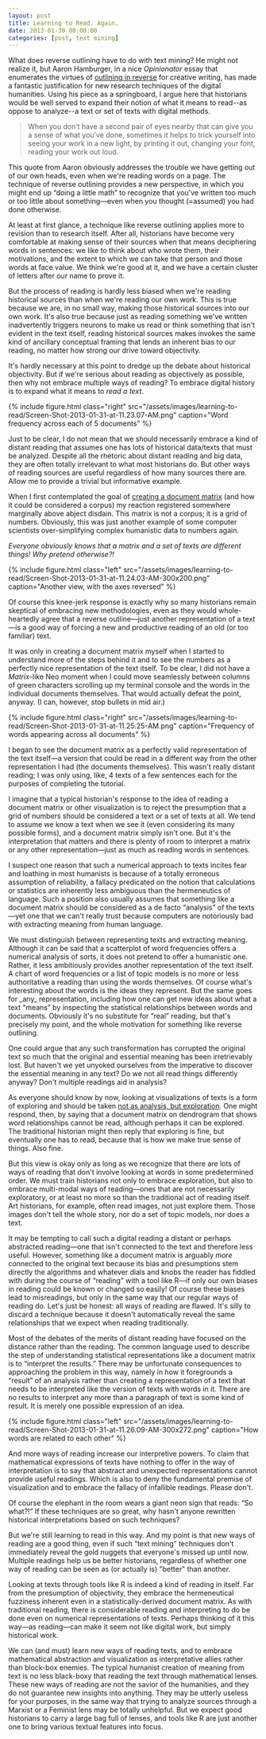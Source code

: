 ```yaml
---
layout: post
title: Learning to Read. Again.
date: 2013-01-30 00:00:00
categories: [post, text mining]
---
```


What does reverse outlining have to do with text mining? He might not realize it, but Aaron Hamburger, in a nice _Opinionator_ essay that enumerates the virtues of [outlining in reverse](http://opinionator.blogs.nytimes.com/2013/01/21/outlining-in-reverse/) for creative writing, has made a fantastic justification for new research techniques of the digital humanities. Using his piece as a springboard, I argue here that historians would be well served to expand their notion of what it means to read--as oppose to analyze--a text or set of texts with digital methods.

> When you don’t have a second pair of eyes nearby that can give you a sense of what you’ve done, sometimes it helps to trick yourself into seeing your work in a new light, by printing it out, changing your font, reading your work out loud.

This quote from Aaron obviously addresses the trouble we have getting out of our own heads, even when we're reading words on a page. The technique of reverse outlining provides a new perspective, in which you might end up &#8220;doing a little math&#8221; to recognize that you've written too much or too little about something&#8212;even when you thought (=assumed) you had done otherwise.

At least at first glance, a technique like reverse outlining applies more to revision than to research itself. After all, historians have become very comfortable at making sense of their sources when that means deciphering words in sentences: we like to think about who wrote them, their motivations, and the extent to which we can take that person and those words at face value. We think we're good at it, and we have a certain cluster of letters after our name to prove it.

But the process of reading is hardly less biased when we're reading historical sources than when we're reading our own work. This is true because we are, in no small way, making those historical sources into our own work. It's also true because just as reading something we've written inadvertently triggers neurons to make us read or think something that isn't evident in the text itself, reading historical sources makes invokes the same kind of ancillary conceptual framing that lends an inherent bias to our reading, no matter how strong our drive toward objectivity.

It's hardly necessary at this point to dredge up the debate about historical objectivity. But if we're serious about reading as objectively as possible, then why not embrace multiple ways of reading? To embrace digital history is to expand what it means to _read a text_.

{% include figure.html class="right" src="/assets/images/learning-to-read/Screen-Shot-2013-01-31-at-11.23.07-AM.png" caption="Word frequency across each of 5 documents" %}


Just to be clear, I do not mean that we should necessarily embrace a kind of distant reading that assumes one has lots of historical data/texts that must be analyzed. Despite all the rhetoric about distant reading and big data, they are often totally irrelevant to what most historians do. But other ways of reading sources are useful regardless of how many sources there are. Allow me to provide a trivial but informative example.


When I first contemplated the goal of [creating a document matrix](/tutorials/document-similarity-with-r.html) (and how it could be considered a corpus) my reaction registered somewhere marginally above abject disdain. This matrix is not a corpus; it is a grid of numbers. Obviously, this was just another example of some computer scientists over-simplifying complex humanistic data to numbers again.

*Everyone obviously knows that a matrix and a set of texts are different things! Why pretend otherwise?!*

{% include figure.html class="left" src="/assets/images/learning-to-read/Screen-Shot-2013-01-31-at-11.24.03-AM-300x200.png" caption="Another view, with the axes reversed" %}

Of course this knee-jerk response is exactly why so many historians remain skeptical of embracing new methodologies, even as they would whole-heartedly agree that a reverse outline&#8212;just another representation of a text&#8212;is a good way of forcing a new and productive reading of an old (or too familiar) text.

It was only in creating a document matrix myself when I started to understand more of the steps behind it and to see the numbers as a perfectly nice representation of the text itself. To be clear, I did not have a _Matrix_-like Neo moment when I could move seamlessly between columns of green characters scrolling up my terminal console and the words in the individual documents themselves. That would actually defeat the point, anyway. (I can, however, stop bullets in mid air.)

{% include figure.html class="right" src="/assets/images/learning-to-read/Screen-Shot-2013-01-31-at-11.25.25-AM.png" caption="Frequency of words appearing across all documents" %}

I began to see the document matrix as a perfectly valid representation of the text itself&#8212;a version that could be read in a different way from the other representation I had (the documents themselves). This wasn't really distant reading; I was only using, like, 4 texts of a few sentences each for the purposes of completing the tutorial.

<p class="has-pullquote pullquote-adelle" data-pullquote="I could compare texts in new ways; I could see them in different ways, especially in terms of what was related to what; I could read them in different ways.">I imagine that a typical historian's response to the idea of reading a document matrix or other visualization is to reject the presumption that a grid of numbers should be considered a text or a set of texts at all. We tend to assume we know a text when we see it (even considering its many possible forms), and a document matrix simply isn't one. But it's the interpretation that matters and there is plenty of room to interpret a matrix or any other representation&#8212;just as much as reading words in sentences.</p>


I suspect one reason that such a numerical approach to texts incites fear and loathing in most humanists is because of a totally erroneous assumption of reliability, a fallacy predicated on the notion that calculations or statistics are inherently less ambiguous than the hermeneutics of language. Such a position also usually assumes that something like a document matrix should be considered as a de facto &#8220;analysis&#8221; of the texts&#8212;yet one that we can't really trust because computers are notoriously bad with extracting meaning from human language.

<p class="has-pullquote pullquote-adelle" data-pullquote="Just because we can't extract the same meaning(s) from a representation in the way we might from a traditional text does not mean that representations can't be read.">We must distinguish between representing texts and extracting meaning. Although it can be said that a scatterplot of word frequencies offers a numerical analysis of sorts, it does not pretend to offer a humanistic one. Rather, it less ambitiously provides another representation of the text itself. A chart of word frequencies or a list of topic models is no more or less authoritative a reading than using the words themselves. Of course what's interesting about the words is the ideas they represent. But the same goes for _any_ representation, including how one can get new ideas about what a text &#8220;means&#8221; by inspecting the statistical relationships between words and documents. Obviously it's no substitute for &#8220;real&#8221; reading, but that's precisely my point, and the whole motivation for something like reverse outlining.</p>

One could argue that any such transformation has corrupted the original text so much that the original and essential meaning has been irretrievably lost. But haven't we yet unyoked ourselves from the imperative to discover the essential meaning in any text? Do we not all read things differently anyway? Don't multiple readings aid in analysis?

As everyone should know by now, looking at visualizations of texts is a form of exploring and should be taken [not as analysis, but exploration](http://www.trevorowens.org/2012/11/discovery-and-justification-are-different-notes-on-sciencing-the-humanities/). One might respond, then, by saying that a document matrix on dendrogram that shows word relationships cannot be read, although perhaps it can be explored. The traditional historian might then reply that exploring is fine, but eventually one has to read, because that is how we make true sense of things. Also fine.

But this view is okay only as long as we recognize that there are lots of ways of reading that don't involve looking at words in some predetermined order. We must train historians not only to embrace exploration, but also to embrace multi-modal ways of reading&#8212;ones that are not necessarily exploratory, or at least no more so than the traditional act of reading itself. Art historians, for example, often read images, not just explore them. Those images don't tell the whole story, nor do a set of topic models, nor does a text.

It may be tempting to call such a digital reading a distant or perhaps abstracted reading&#8212;one that isn't connected to the text and therefore less useful. However, something like a document matrix is arguably _more_ connected to the original text because its bias and presumptions stem directly the algorithms and whatever dials and knobs the reader has fiddled with during the course of &#8220;reading&#8221; with a tool like R&#8212;if only our own biases in reading could be known or changed so easily! Of course these biases lead to misreadings, but only in the same way that our regular ways of reading do. Let's just be honest: all ways of reading are flawed. It's silly to discard a technique because it doesn't automatically reveal the same relationships that we expect when reading traditionally.

Most of the debates of the merits of distant reading have focused on the distance rather than the reading. The common language used to describe the step of understanding statistical representations like a document matrix is to &#8220;interpret the results.&#8221; There may be unfortunate consequences to approaching the problem in this way, namely in how it foregrounds a &#8220;result&#8221; of an analysis rather than creating a representation of a text that needs to be interpreted like the version of texts with words in it. There are no results to interpret any more than a paragraph of text is some kind of result. It is merely one possible expression of an idea.


{% include figure.html class="left" src="/assets/images/learning-to-read/Screen-Shot-2013-01-31-at-11.26.09-AM-300x272.png" caption="How words are related to each other" %}

And more ways of reading increase our interpretive powers. To claim that mathematical expressions of texts have nothing to offer in the way of interpretation is to say that abstract and unexpected representations cannot provide useful readings. Which is also to deny the fundamental premise of visualization and to embrace the fallacy of infallible readings. Please don't.

Of course the elephant in the room wears a giant neon sign that reads: &#8220;So what?!&#8221; If these techniques are so great, why hasn't anyone rewritten historical interpretations based on such techniques?

But we're still learning to read in this way. And my point is that new ways of reading are a good thing, even if such &#8220;text mining&#8221; techniques don't immediately reveal the gold nuggets that everyone's missed up until now. Multiple readings help us be better historians, regardless of whether one way of reading can be seen as (or actually is) "better" than another.

Looking at texts through tools like R is indeed a kind of reading in itself. Far from the presumption of objectivity, they embrace the hermeneutical fuzziness inherent even in a statistically-derived document matrix. As with traditional reading, there is considerable reading and interpreting to do be done even on numerical representations of texts. Perhaps thinking of it this way&#8212;as reading&#8212;can make it seem not like digital work, but simply historical work.

We can (and must) learn new ways of reading texts, and to embrace mathematical abstraction and visualization as interpretative allies rather than block-box enemies. The typical humanist creation of meaning from text is no less black-boxy that reading the text through mathematical lenses. These new ways of reading are not the savior of the humanities, and they do not guarantee new insights into anything. They may be utterly useless for your purposes, in the same way that trying to analyze sources through a Marxist or a Feminist lens may be totally unhelpful. But we expect good historians to carry a large bag full of lenses, and tools like R are just another one to bring various textual features into focus.
